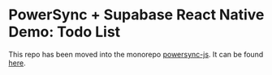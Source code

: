 # PowerSync + Supabase React Native Demo: Todo List 

This repo has been moved into the monorepo [powersync-js](https://github.com/powersync-ja/powersync-js/). It can be found [here](https://github.com/powersync-ja/powersync-js/tree/main/demos/react-native-supabase-todolist).